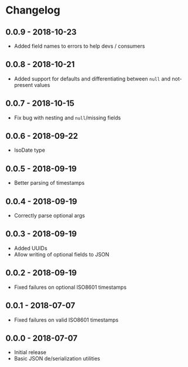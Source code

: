 # Changelog

## 0.0.9 - 2018-10-23

- Added field names to errors to help devs / consumers

## 0.0.8 - 2018-10-21

- Added support for defaults and differentiating between `null` and not-present values

## 0.0.7 - 2018-10-15

- Fix bug with nesting and `null`/missing fields

## 0.0.6 - 2018-09-22
- IsoDate type

## 0.0.5 - 2018-09-19
- Better parsing of timestamps

## 0.0.4 - 2018-09-19
- Correctly parse optional args

## 0.0.3 - 2018-09-19
- Added UUIDs
- Allow writing of optional fields to JSON

## 0.0.2 - 2018-09-19
- Fixed failures on optional ISO8601 timestamps

## 0.0.1 - 2018-07-07
- Fixed failures on valid ISO8601 timestamps

## 0.0.0 - 2018-07-07
- Initial release
- Basic JSON de/serialization utilities
